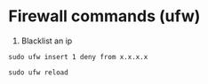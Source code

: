 # Firewall commands (ufw)

1. Blacklist an ip

`sudo ufw insert 1 deny from x.x.x.x`

`sudo ufw reload`
